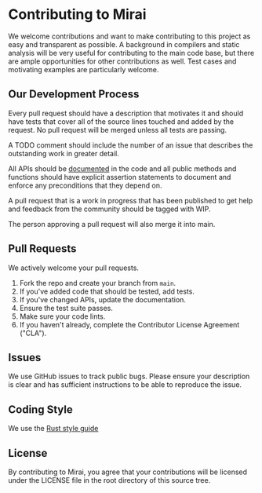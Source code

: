 # Contributing to Mirai
We welcome contributions and want to make contributing to this project as easy and transparent as
possible. A background in compilers and static analysis will be very useful for contributing to the main
code base, but there are ample opportunities for other contributions as well. Test cases and motivating examples
are particularly welcome.

## Our Development Process
Every pull request should have a description that motivates it and
should have tests that cover all of the source lines touched and added by the request. No pull request will be merged
unless all tests are passing.

A TODO comment should include the number of an issue that describes the outstanding work in greater detail.

All APIs should be [documented](https://rust-lang-nursery.github.io/api-guidelines/documentation.html) in the code and
all public methods and functions should have explicit assertion statements to document and enforce any preconditions 
that they depend on.

A pull request that is a work in progress that has been published to get help and feedback from the community should
be tagged with WIP.

The person approving a pull request will also merge it into main.

## Pull Requests
We actively welcome your pull requests.

1. Fork the repo and create your branch from `main`.
2. If you've added code that should be tested, add tests.
3. If you've changed APIs, update the documentation.
4. Ensure the test suite passes.
5. Make sure your code lints.
6. If you haven't already, complete the Contributor License Agreement ("CLA").

## Issues
We use GitHub issues to track public bugs. Please ensure your description is
clear and has sufficient instructions to be able to reproduce the issue.

## Coding Style
We use the [Rust style guide](https://github.com/rust-lang-nursery/fmt-rfcs/blob/master/guide/guide.md)

## License
By contributing to Mirai, you agree that your contributions will be licensed
under the LICENSE file in the root directory of this source tree.